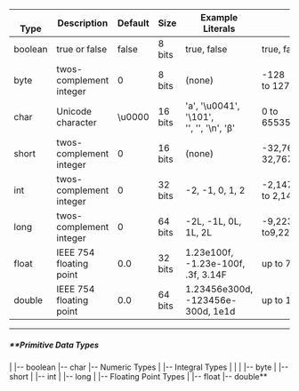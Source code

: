 | <br />Type | Description             | Default | Size    | Example Literals                                 | Range of Values                                             |
| ---------- | ----------------------- | ------- | ------- | ------------------------------------------------ | ----------------------------------------------------------- |
| boolean    | true or false           | false   | 8 bits  | true, false                                      | true, false                                                 |
| byte       | twos-complement integer | 0       | 8 bits  | (none)                                           | -128<br /> to 127                                           |
| char       | Unicode character       | \u0000  | 16 bits | 'a', '\u0041', '\101',<br /> '\', '', '\n', 'β' | 0 to<br />65535                                             |
| short      | twos-complement integer | 0       | 16 bits | (none)                                           | -32,768 to<br />32,767                                      |
| int        | twos-complement integer | 0       | 32 bits | -2, -1, 0, 1, 2                                  | -2,147,483,648<br />to 2,147,483,647                        |
| long       | twos-complement integer | 0       | 64 bits | -2L, -1L, 0L, 1L, 2L                             | -9,223,372,036,854,775,808<br />to9,223,372,036,854,775,807 |
| float      | IEEE 754 floating point | 0.0     | 32 bits | 1.23e100f, -1.23e-100f,<br /> .3f, 3.14F         | up to 7 decimal digits                                      |
| double     | IEEE 754 floating point | 0.0     | 64 bits | 1.23456e300d,<br />-123456e-300d, 1e1d           | up to 16 decimal digits                                     |

---

##### **Primitive Data Types
|
|-- boolean
|-- char
|-- Numeric Types
    |
    |-- Integral Types
    |   |
    |   |-- byte
    |   |-- short
    |   |-- int
    |   |-- long
    |
    |-- Floating Point Types
        |
        |-- float
        |-- double**
